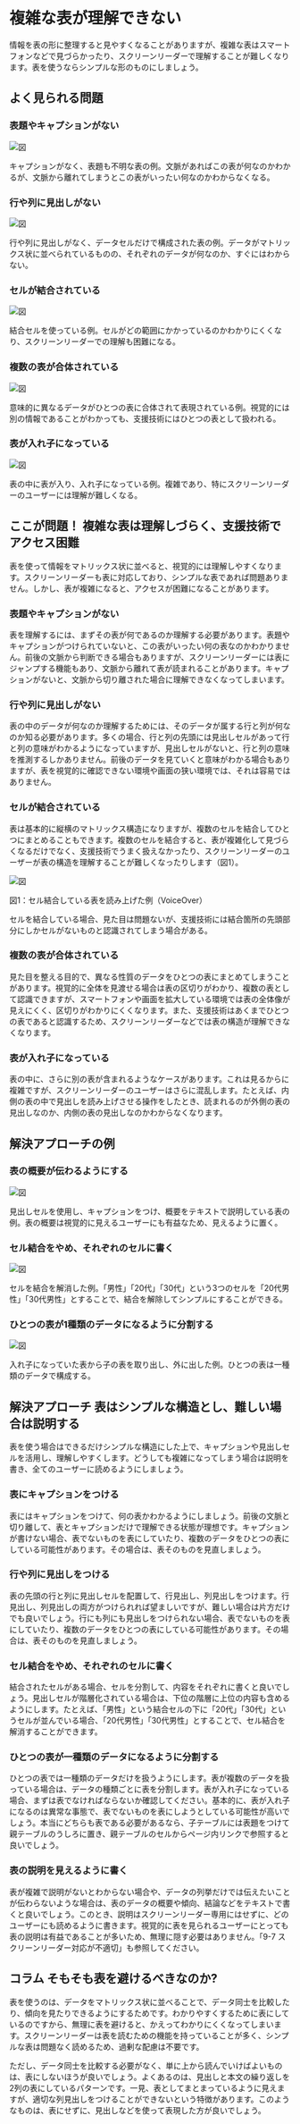 # 複雑な表が理解できない
情報を表の形に整理すると見やすくなることがありますが、複雑な表はスマートフォンなどで見づらかったり、スクリーンリーダーで理解することが難しくなります。表を使うならシンプルな形のものにしましょう。


## よく見られる問題

### 表題やキャプションがない

![図](../img/7-4-ng01.png)

キャプションがなく、表題も不明な表の例。文脈があればこの表が何なのかわかるが、文脈から離れてしまうとこの表がいったい何なのかわからなくなる。

### 行や列に見出しがない

![図](../img/7-4-ng02.png)

行や列に見出しがなく、データセルだけで構成された表の例。データがマトリックス状に並べられているものの、それぞれのデータが何なのか、すぐにはわからない。

### セルが結合されている

![図](../img/7-4-ng03.png)

結合セルを使っている例。セルがどの範囲にかかっているのかわかりにくくなり、スクリーンリーダーでの理解も困難になる。

### 複数の表が合体されている

![図](../img/7-4-ng04.png)

意味的に異なるデータがひとつの表に合体されて表現されている例。視覚的には別の情報であることがわかっても、支援技術にはひとつの表として扱われる。

### 表が入れ子になっている

![図](../img/7-4-ng05.png)

表の中に表が入り、入れ子になっている例。複雑であり、特にスクリーンリーダーのユーザーには理解が難しくなる。


## ここが問題！ 複雑な表は理解しづらく、支援技術でアクセス困難
表を使って情報をマトリックス状に並べると、視覚的には理解しやすくなります。スクリーンリーダーも表に対応しており、シンプルな表であれば問題ありません。しかし、表が複雑になると、アクセスが困難になることがあります。


### 表題やキャプションがない
表を理解するには、まずその表が何であるのか理解する必要があります。表題やキャプションがつけられていないと、この表がいったい何の表なのかわかりません。前後の文脈から判断できる場合もありますが、スクリーンリーダーには表にジャンプする機能もあり、文脈から離れて表が読まれることがあります。キャプションがないと、文脈から切り離された場合に理解できなくなってしまいます。


### 行や列に見出しがない
表の中のデータが何なのか理解するためには、そのデータが属する行と列が何なのか知る必要があります。多くの場合、行と列の先頭には見出しセルがあって行と列の意味がわかるようになっていますが、見出しセルがないと、行と列の意味を推測するしかありません。前後のデータを見ていくと意味がわかる場合もありますが、表を視覚的に確認できない環境や画面の狭い環境では、それは容易ではありません。


### セルが結合されている
表は基本的に縦横のマトリックス構造になりますが、複数のセルを結合してひとつにまとめることもできます。複数のセルを結合すると、表が複雑化して見づらくなるだけでなく、支援技術でうまく扱えなかったり、スクリーンリーダーのユーザーが表の構造を理解することが難しくなったりします（図1）。

![図](../img/7-4-fig01.png)

図1：セル結合している表を読み上げた例（VoiceOver）

セルを結合している場合、見た目は問題ないが、支援技術には結合箇所の先頭部分にしかセルがないものと認識されてしまう場合がある。


### 複数の表が合体されている
見た目を整える目的で、異なる性質のデータをひとつの表にまとめてしまうことがあります。視覚的に全体を見渡せる場合は表の区切りがわかり、複数の表として認識できますが、スマートフォンや画面を拡大している環境では表の全体像が見えにくく、区切りがわかりにくくなります。また、支援技術はあくまでひとつの表であると認識するため、スクリーンリーダーなどでは表の構造が理解できなくなります。


### 表が入れ子になっている
表の中に、さらに別の表が含まれるようなケースがあります。これは見るからに複雑ですが、スクリーンリーダーのユーザーはさらに混乱します。たとえば、内側の表の中で見出しを読み上げさせる操作をしたとき、読まれるのが外側の表の見出しなのか、内側の表の見出しなのかわからなくなります。



## 解決アプローチの例

### 表の概要が伝わるようにする

![図](../img/7-4-ok01.png)

見出しセルを使用し、キャプションをつけ、概要をテキストで説明している表の例。表の概要は視覚的に見えるユーザーにも有益なため、見えるように置く。

### セル結合をやめ、それぞれのセルに書く

![図](../img/7-4-ok02.png)

セルを結合を解消した例。「男性」「20代」「30代」という3つのセルを「20代男性」「30代男性」とすることで、結合を解除してシンプルにすることができる。

### ひとつの表が1種類のデータになるように分割する

![図](../img/7-4-ok03.png)

入れ子になっていた表から子の表を取り出し、外に出した例。ひとつの表は一種類のデータで構成する。

## 解決アプローチ 表はシンプルな構造とし、難しい場合は説明する
表を使う場合はできるだけシンプルな構造にした上で、キャプションや見出しセルを活用し、理解しやすくします。どうしても複雑になってしまう場合は説明を書き、全てのユーザーに読めるようにしましょう。

### 表にキャプションをつける
表にはキャプションをつけて、何の表かわかるようにしましょう。前後の文脈と切り離して、表とキャプションだけで理解できる状態が理想です。キャプションが書けない場合、表でないものを表にしていたり、複数のデータをひとつの表にしている可能性があります。その場合は、表そのものを見直しましょう。

### 行や列に見出しをつける
表の先頭の行と列に見出しセルを配置して、行見出し、列見出しをつけます。行見出し、列見出しの両方がつけられれば望ましいですが、難しい場合は片方だけでも良いでしょう。行にも列にも見出しをつけられない場合、表でないものを表にしていたり、複数のデータをひとつの表にしている可能性があります。その場合は、表そのものを見直しましょう。


### セル結合をやめ、それぞれのセルに書く
結合されたセルがある場合、セルを分割して、内容をそれぞれに書くと良いでしょう。見出しセルが階層化されている場合は、下位の階層に上位の内容も含めるようにします。たとえば、「男性」という結合セルの下に「20代」「30代」というセルが並んでいる場合、「20代男性」「30代男性」とすることで、セル結合を解消することができます。


### ひとつの表が一種類のデータになるように分割する
ひとつの表では一種類のデータだけを扱うようにします。表が複数のデータを扱っている場合は、データの種類ごとに表を分割します。表が入れ子になっている場合、まずは表でなければならないか確認してください。基本的に、表が入れ子になるのは異常な事態で、表でないものを表にしようとしている可能性が高いでしょう。本当にどちらも表である必要があるなら、子テーブルには表題をつけて親テーブルのうしろに置き、親テーブルのセルからページ内リンクで参照すると良いでしょう。


### 表の説明を見えるように書く
表が複雑で説明がないとわからない場合や、データの列挙だけでは伝えたいことが伝わらないような場合は、表のデータの概要や傾向、結論などをテキストで書くと良いでしょう。このとき、説明はスクリーンリーダー専用にはせずに、どのユーザーにも読めるように書きます。視覚的に表を見られるユーザーにとっても表の説明は有益であることが多いため、無理に隠す必要はありません。「9-7 スクリーンリーダー対応が不適切」も参照してください。


## コラム そもそも表を避けるべきなのか?
表を使うのは、データをマトリックス状に並べることで、データ同士を比較したり、傾向を見たりできるようにするためです。わかりやすくするために表にしているのですから、無理に表を避けると、かえってわかりにくくなってしまいます。スクリーンリーダーは表を読むための機能を持っていることが多く、シンプルな表は問題なく読めるため、過剰な配慮は不要です。

ただし、データ同士を比較する必要がなく、単に上から読んでいけばよいものは、表にしないほうが良いでしょう。よくあるのは、見出しと本文の繰り返しを2列の表にしているパターンです。一見、表としてまとまっているように見えますが、適切な列見出しをつけることができないという特徴があります。このようなものは、表にせずに、見出しなどを使って表現した方が良いでしょう。
